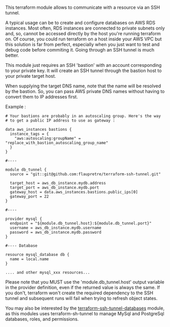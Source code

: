 
This terraform module allows to communicate with a resource via an SSH tunnel.

A typical usage can be to create and configure databases on AWS RDS instances.
Most often, RDS instances are connected to private subnets only and, so,
cannot be accessed directly by the host you're running terraform on.
Of course, you could run terraform on a host inside your AWS VPC but this
solution is far from perfect, especially
when you just want to test and debug code before commiting it. Going through
an SSH tunnel is much better.

This module just requires an SSH 'bastion' with
an account corresponding to your private key. It will create an SSH tunnel
through the bastion host to your private target host.

When supplying the target DNS name, note that the name will be resolved by the bastion.
So, you can pass AWS private DNS names without having to convert them to IP addresses first.

Example :

    # Your bastions are probably in an autoscaling group. Here's the way
    # to get a public IP address to use as gateway :

    data aws_instances bastions {
      instance_tags = {
        "aws:autoscaling:groupName" = "replace_with_bastion_autoscaling_group_name"
      }
    }
    
    #----
    
    module db_tunnel {
      source = "git::git@github.com:flaupretre/terraform-ssh-tunnel.git"
    
      target_host = aws_db_instance.mydb.address
      target_port = aws_db_instance.mydb.port
      gateway_host = data.aws_instances.bastions.public_ips[0]
      gateway_port = 22
    }
    
    #----
    
    provider mysql {
      endpoint = "${module.db_tunnel.host}:${module.db_tunnel.port}"
      username = aws_db_instance.mydb.username
      password = aws_db_instance.mydb.password
    }
    
    #---- Database
    
    resource mysql_database db {
      name = local.name
    }
    
    .... and other mysql_xxx resources...

Please note that you MUST use the 'module.db_tunnel.host' output variable
in the provider definition, even if the returned value is always the same.
If you don't, terraform won't create the required dependency to the SSH tunnel
and subsequent runs will fail when trying to refresh object states.

You may also be interested by the
[terraform-ssh-tunnel-databases](https://github.com/flaupretre/terraform-ssh-tunnel-databases)
module, as this modules uses terraform-sh-tunnel to manage MySql and PostgreSql
databases, roles, and permissions.

